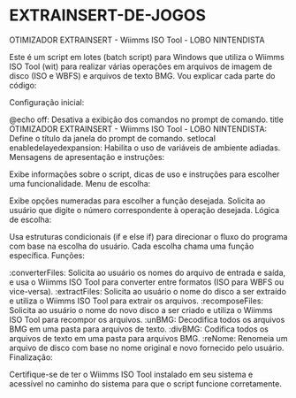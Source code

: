 # EXTRAINSERT-DE-JOGOS
OTIMIZADOR EXTRAINSERT - Wiimms ISO Tool - LOBO NINTENDISTA

Este é um script em lotes (batch script) para Windows que utiliza o Wiimms ISO Tool (wit) para realizar várias operações em arquivos de imagem de disco (ISO e WBFS) e arquivos de texto BMG. Vou explicar cada parte do código:

Configuração inicial:

@echo off: Desativa a exibição dos comandos no prompt de comando.
title OTIMIZADOR EXTRAINSERT - Wiimms ISO Tool - LOBO NINTENDISTA: Define o título da janela do prompt de comando.
setlocal enabledelayedexpansion: Habilita o uso de variáveis de ambiente adiadas.
Mensagens de apresentação e instruções:

Exibe informações sobre o script, dicas de uso e instruções para escolher uma funcionalidade.
Menu de escolha:

Exibe opções numeradas para escolher a função desejada.
Solicita ao usuário que digite o número correspondente à operação desejada.
Lógica de escolha:

Usa estruturas condicionais (if e else if) para direcionar o fluxo do programa com base na escolha do usuário.
Cada escolha chama uma função específica.
Funções:

:converterFiles: Solicita ao usuário os nomes do arquivo de entrada e saída, e usa o Wiimms ISO Tool para converter entre formatos (ISO para WBFS ou vice-versa).
:extractFiles: Solicita ao usuário o nome do disco a ser extraído e utiliza o Wiimms ISO Tool para extrair os arquivos.
:recomposeFiles: Solicita ao usuário o nome do novo disco a ser criado e utiliza o Wiimms ISO Tool para recompor os arquivos.
:unBMG: Decodifica todos os arquivos BMG em uma pasta para arquivos de texto.
:divBMG: Codifica todos os arquivos de texto em uma pasta para arquivos BMG.
:reNome: Renomeia um arquivo de disco com base no nome original e novo fornecido pelo usuário.
Finalização:

Certifique-se de ter o Wiimms ISO Tool instalado em seu sistema e acessível no caminho do sistema para que o script funcione corretamente.
